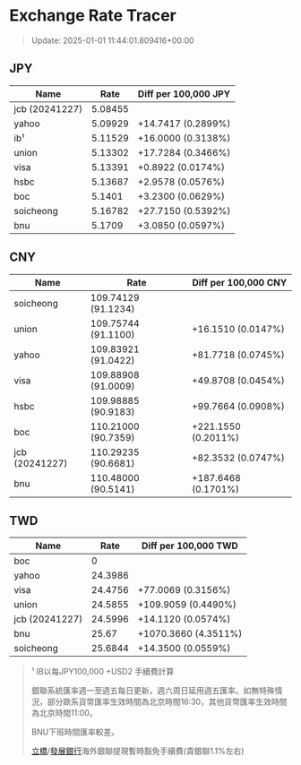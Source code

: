 # Exchange Rate Tracer

> Update: 2025-01-01 11:44:01.809416+00:00

## JPY

| Name           |    Rate | Diff per 100,000 JPY   |
|----------------|---------|------------------------|
| jcb (20241227) | 5.08455 |                        |
| yahoo          | 5.09929 | +14.7417 (0.2899%)     |
| ib¹            | 5.11529 | +16.0000 (0.3138%)     |
| union          | 5.13302 | +17.7284 (0.3466%)     |
| visa           | 5.13391 | +0.8922 (0.0174%)      |
| hsbc           | 5.13687 | +2.9578 (0.0576%)      |
| boc            | 5.1401  | +3.2300 (0.0629%)      |
| soicheong      | 5.16782 | +27.7150 (0.5392%)     |
| bnu            | 5.1709  | +3.0850 (0.0597%)      |

## CNY

| Name           | Rate                | Diff per 100,000 CNY   |
|----------------|---------------------|------------------------|
| soicheong      | 109.74129	(91.1234) |                        |
| union          | 109.75744	(91.1100) | +16.1510 (0.0147%)     |
| yahoo          | 109.83921	(91.0422) | +81.7718 (0.0745%)     |
| visa           | 109.88908	(91.0009) | +49.8708 (0.0454%)     |
| hsbc           | 109.98885	(90.9183) | +99.7664 (0.0908%)     |
| boc            | 110.21000	(90.7359) | +221.1550 (0.2011%)    |
| jcb (20241227) | 110.29235	(90.6681) | +82.3532 (0.0747%)     |
| bnu            | 110.48000	(90.5141) | +187.6468 (0.1701%)    |

## TWD

| Name           |    Rate | Diff per 100,000 TWD   |
|----------------|---------|------------------------|
| boc            |  0      |                        |
| yahoo          | 24.3986 |                        |
| visa           | 24.4756 | +77.0069 (0.3156%)     |
| union          | 24.5855 | +109.9059 (0.4490%)    |
| jcb (20241227) | 24.5996 | +14.1120 (0.0574%)     |
| bnu            | 25.67   | +1070.3660 (4.3511%)   |
| soicheong      | 25.6844 | +14.3500 (0.0559%)     |


> ¹ IB以每JPY100,000 +USD2 手續費計算
>
> 銀聯系統匯率週一至週五每日更新，週六周日延用週五匯率。如無特殊情況，部分歐系貨幣匯率生效時間為北京時間16:30，其他貨幣匯率生效時間為北京時間11:00。
>
> BNU下班時間匯率較差。
>
> [立橋](https://www.wlbank.com.mo/uploads/ueditor/file/20181211/1544536513900230.pdf)/[發展銀行](https://www.mdb.com.mo/Service_Charges_20230728.pdf)海外銀聯提現暫時豁免手續費(貴銀聯1.1%左右)

